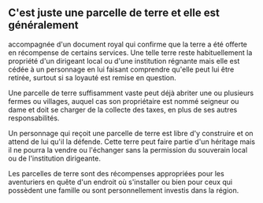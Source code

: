 ## C'est juste une parcelle de terre et elle est généralement

accompagnée d'un document royal qui confirme que la
terre a été offerte en récompense de certains services. Une
telle terre reste habituellement la propriété d'un dirigeant
local ou d'une institution régnante mais elle est cédée à un
personnage en lui faisant comprendre qu'elle peut lui être
retirée, surtout si sa loyauté est remise en question.

Une parcelle de terre suffisamment vaste peut déjà
abriter une ou plusieurs fermes ou villages, auquel cas son
propriétaire est nommé seigneur ou dame et doit se charger
de la collecte des taxes, en plus de ses autres responsabilités.

Un personnage qui reçoit une parcelle de terre est libre
d'y construire et on attend de lui qu'il la défende. Cette terre
peut faire partie d'un héritage mais il ne pourra la vendre
ou l'échanger sans la permission du souverain local ou de
l'institution dirigeante.

Les parcelles de terre sont des récompenses appropriées
pour les aventuriers en quête d'un endroit où s'installer
ou bien pour ceux qui possèdent une famille ou sont
personnellement investis dans la région.
